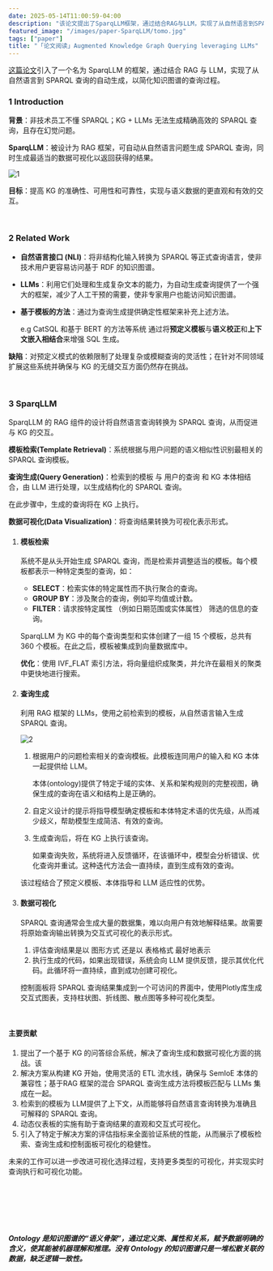 ```yaml
---
date: 2025-05-14T11:00:59-04:00
description: "该论文提出了SparqLLM框架，通过结合RAG与LLM，实现了从自然语言到SPARQL查询的自动生成，以简化知识图谱的查询过程。SparqLLM利用模板检索提高查询准确性，并通过动态可视化仪表板呈现结果，提升用户体验。"
featured_image: "/images/paper-SparqLLM/tomo.jpg"
tags: ["paper"]
title: "「论文阅读」Augmented Knowledge Graph Querying leveraging LLMs"
---
```


[这篇论文](https://arxiv.org/abs/2502.01298)引入了一个名为 SparqLLM 的框架，通过结合 RAG 与 LLM，实现了从自然语言到 SPARQL 查询的自动生成，以简化知识图谱的查询过程。

### 1 Introduction 

**背景**：非技术员工不懂 SPARQL；KG + LLMs 无法生成精确高效的 SPARQL 查询，且存在幻觉问题。

**SparqLLM**：被设计为 RAG 框架，可自动从自然语言问题生成 SPARQL 查询，同时生成最适当的数据可视化以返回获得的结果。

![1](/images/paper-SparqLLM/1.png)

**目标**：提高 KG 的准确性、可用性和可靠性，实现与语义数据的更直观和有效的交互。

&nbsp;

### 2 Related Work

+ **自然语言接口 (NLI)**：将非结构化输入转换为 SPARQL 等正式查询语言，使非技术用户更容易访问基于 RDF 的知识图谱。

+ **LLMs**：利用它们处理和生成复杂文本的能力，为自动生成查询提供了一个强大的框架，减少了人工干预的需要，使非专家用户也能访问知识图谱。

+ **基于模板的方法**：通过为查询生成提供确定性框架来补充上述方法。

  <!--more-->

  e.g CatSQL 和基于 BERT 的方法等系统 通过将**预定义模板**与**语义校正**和**上下文嵌入相结合**来增强 SQL 生成。
  

**缺陷**：对预定义模式的依赖限制了处理复杂或模糊查询的灵活性；在针对不同领域扩展这些系统并确保与 KG 的无缝交互方面仍然存在挑战。

&nbsp;

### 3 SparqLLM

SparqLLM 的 RAG 组件的设计将自然语言查询转换为 SPARQL 查询，从而促进与 KG 的交互。

**模板检索(Template Retrieval)**：系统根据与用户问题的语义相似性识别最相关的 SPARQL 查询模板。

**查询生成(Query Generation)**：检索到的模板 与 用户的查询 和 KG 本体相结合，由 LLM 进行处理，以生成结构化的 SPARQL 查询。

在此步骤中，生成的查询将在 KG 上执行。

**数据可视化(Data Visualization)**：将查询结果转换为可视化表示形式。

1. #### 模板检索

   系统不是从头开始生成 SPARQL 查询，而是检索并调整适当的模板。每个模板都表示一种特定类型的查询，如：

   - **SELECT**：检索实体的特定属性而不执行聚合的查询。
   - **GROUP BY**：涉及聚合的查询，例如平均值或计数。
   - **FILTER**：请求按特定属性 （例如日期范围或实体属性） 筛选的信息的查询。

   SparqLLM 为 KG 中的每个查询类型和实体创建了一组 15 个模板，总共有 360 个模板。在此之后，模板被集成到向量数据库中。

   **优化**：使用 IVF_FLAT 索引方法，将向量组织成聚类，并允许在最相关的聚类中更快地进行搜索。

2. #### 查询生成

   利用 RAG 框架的 LLMs，使用之前检索到的模板，从自然语言输入生成 SPARQL 查询。

   ![2](/images/paper-SparqLLM/2.png)

   1. 根据用户的问题检索相关的查询模板。此模板连同用户的输入和 KG 本体一起提供给 LLM。

      本体(ontology)提供了特定于域的实体、关系和架构规则的完整视图，确保生成的查询在语义和结构上是正确的。

   2. 自定义设计的提示将指导模型确定模板和本体特定术语的优先级，从而减少歧义，帮助模型生成简洁、有效的查询。

   3. 生成查询后，将在 KG 上执行该查询。

      如果查询失败，系统将进入反馈循环，在该循环中，模型会分析错误、优化查询并重试。这种迭代方法会一直持续，直到生成有效的查询。

   该过程结合了预定义模板、本体指导和 LLM 适应性的优势。

3. #### 数据可视化

   SPARQL 查询通常会生成大量的数据集，难以向用户有效地解释结果。故需要将原始查询输出转换为交互式可视化的表示形式。

   1. 评估查询结果是以 图形方式 还是以 表格格式 最好地表示
   2. 执行生成的代码，如果出现错误，系统会向 LLM 提供反馈，提示其优化代码。此循环将一直持续，直到成功创建可视化。

   控制面板将 SPARQL 查询结果集成到一个可访问的界面中，使用Plotly库生成交互式图表，支持柱状图、折线图、散点图等多种可视化类型。

&nbsp;

#### 主要贡献

1. 提出了一个基于 KG 的问答综合系统，解决了查询生成和数据可视化方面的挑战。该
2. 解决方案从构建 KG 开始，使用灵活的 ETL 流水线，确保与 SemIoE 本体的兼容性；基于RAG 框架的混合 SPARQL 查询生成方法将模板匹配与 LLMs 集成在一起。
3. 检索到的模板为 LLM提供了上下文，从而能够将自然语言查询转换为准确且可解释的 SPARQL 查询。
4. 动态仪表板的实施有助于查询结果的直观和交互式可视化。
5. 引入了特定于解决方案的评估指标来全面验证系统的性能，从而展示了模板检索、查询生成和控制面板可视化的稳健性。

未来的工作可以进一步改进可视化选择过程，支持更多类型的可视化，并实现实时查询执行和可视化功能。

&nbsp;

&nbsp;

&nbsp;

##### Ontology 是知识图谱的“语义骨架”，通过定义类、属性和关系，赋予数据明确的含义，使其能被机器理解和推理。没有 Ontology 的知识图谱只是一堆松散关联的数据，缺乏逻辑一致性。
